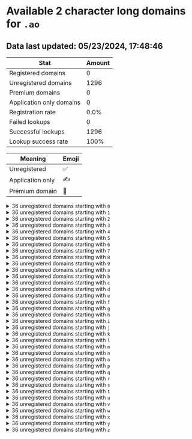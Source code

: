 # Available 2 character long domains for `.ao`

## Data last updated: 05/23/2024, 17:48:46

|Stat|Amount|
|--|--|
|Registered domains|0|
|Unregistered domains|1296|
|Premium domains|0|
|Application only domains|0|
|Registration rate|0.0%|
|Failed lookups|0|
|Successful lookups|1296|
|Lookup success rate|100%|


|Meaning|Emoji|
|--|--|
|Unregistered|:white_check_mark:|
|Application only|:writing_hand:|
|Premium domain|:gem:|

<details>
<summary>36 unregistered domains starting with <bold><code>0</code></bold></summary>

|Type|Domain|
|--|--|
|:white_check_mark:|`00.ao`|
|:white_check_mark:|`01.ao`|
|:white_check_mark:|`02.ao`|
|:white_check_mark:|`03.ao`|
|:white_check_mark:|`04.ao`|
|:white_check_mark:|`05.ao`|
|:white_check_mark:|`06.ao`|
|:white_check_mark:|`07.ao`|
|:white_check_mark:|`08.ao`|
|:white_check_mark:|`09.ao`|
|:white_check_mark:|`0a.ao`|
|:white_check_mark:|`0b.ao`|
|:white_check_mark:|`0c.ao`|
|:white_check_mark:|`0d.ao`|
|:white_check_mark:|`0e.ao`|
|:white_check_mark:|`0f.ao`|
|:white_check_mark:|`0g.ao`|
|:white_check_mark:|`0h.ao`|
|:white_check_mark:|`0i.ao`|
|:white_check_mark:|`0j.ao`|
|:white_check_mark:|`0k.ao`|
|:white_check_mark:|`0l.ao`|
|:white_check_mark:|`0m.ao`|
|:white_check_mark:|`0n.ao`|
|:white_check_mark:|`0o.ao`|
|:white_check_mark:|`0p.ao`|
|:white_check_mark:|`0q.ao`|
|:white_check_mark:|`0r.ao`|
|:white_check_mark:|`0s.ao`|
|:white_check_mark:|`0t.ao`|
|:white_check_mark:|`0u.ao`|
|:white_check_mark:|`0v.ao`|
|:white_check_mark:|`0w.ao`|
|:white_check_mark:|`0x.ao`|
|:white_check_mark:|`0y.ao`|
|:white_check_mark:|`0z.ao`|
</details>
<details>
<summary>36 unregistered domains starting with <bold><code>1</code></bold></summary>

|Type|Domain|
|--|--|
|:white_check_mark:|`10.ao`|
|:white_check_mark:|`11.ao`|
|:white_check_mark:|`12.ao`|
|:white_check_mark:|`13.ao`|
|:white_check_mark:|`14.ao`|
|:white_check_mark:|`15.ao`|
|:white_check_mark:|`16.ao`|
|:white_check_mark:|`17.ao`|
|:white_check_mark:|`18.ao`|
|:white_check_mark:|`19.ao`|
|:white_check_mark:|`1a.ao`|
|:white_check_mark:|`1b.ao`|
|:white_check_mark:|`1c.ao`|
|:white_check_mark:|`1d.ao`|
|:white_check_mark:|`1e.ao`|
|:white_check_mark:|`1f.ao`|
|:white_check_mark:|`1g.ao`|
|:white_check_mark:|`1h.ao`|
|:white_check_mark:|`1i.ao`|
|:white_check_mark:|`1j.ao`|
|:white_check_mark:|`1k.ao`|
|:white_check_mark:|`1l.ao`|
|:white_check_mark:|`1m.ao`|
|:white_check_mark:|`1n.ao`|
|:white_check_mark:|`1o.ao`|
|:white_check_mark:|`1p.ao`|
|:white_check_mark:|`1q.ao`|
|:white_check_mark:|`1r.ao`|
|:white_check_mark:|`1s.ao`|
|:white_check_mark:|`1t.ao`|
|:white_check_mark:|`1u.ao`|
|:white_check_mark:|`1v.ao`|
|:white_check_mark:|`1w.ao`|
|:white_check_mark:|`1x.ao`|
|:white_check_mark:|`1y.ao`|
|:white_check_mark:|`1z.ao`|
</details>
<details>
<summary>36 unregistered domains starting with <bold><code>2</code></bold></summary>

|Type|Domain|
|--|--|
|:white_check_mark:|`20.ao`|
|:white_check_mark:|`21.ao`|
|:white_check_mark:|`22.ao`|
|:white_check_mark:|`23.ao`|
|:white_check_mark:|`24.ao`|
|:white_check_mark:|`25.ao`|
|:white_check_mark:|`26.ao`|
|:white_check_mark:|`27.ao`|
|:white_check_mark:|`28.ao`|
|:white_check_mark:|`29.ao`|
|:white_check_mark:|`2a.ao`|
|:white_check_mark:|`2b.ao`|
|:white_check_mark:|`2c.ao`|
|:white_check_mark:|`2d.ao`|
|:white_check_mark:|`2e.ao`|
|:white_check_mark:|`2f.ao`|
|:white_check_mark:|`2g.ao`|
|:white_check_mark:|`2h.ao`|
|:white_check_mark:|`2i.ao`|
|:white_check_mark:|`2j.ao`|
|:white_check_mark:|`2k.ao`|
|:white_check_mark:|`2l.ao`|
|:white_check_mark:|`2m.ao`|
|:white_check_mark:|`2n.ao`|
|:white_check_mark:|`2o.ao`|
|:white_check_mark:|`2p.ao`|
|:white_check_mark:|`2q.ao`|
|:white_check_mark:|`2r.ao`|
|:white_check_mark:|`2s.ao`|
|:white_check_mark:|`2t.ao`|
|:white_check_mark:|`2u.ao`|
|:white_check_mark:|`2v.ao`|
|:white_check_mark:|`2w.ao`|
|:white_check_mark:|`2x.ao`|
|:white_check_mark:|`2y.ao`|
|:white_check_mark:|`2z.ao`|
</details>
<details>
<summary>36 unregistered domains starting with <bold><code>3</code></bold></summary>

|Type|Domain|
|--|--|
|:white_check_mark:|`30.ao`|
|:white_check_mark:|`31.ao`|
|:white_check_mark:|`32.ao`|
|:white_check_mark:|`33.ao`|
|:white_check_mark:|`34.ao`|
|:white_check_mark:|`35.ao`|
|:white_check_mark:|`36.ao`|
|:white_check_mark:|`37.ao`|
|:white_check_mark:|`38.ao`|
|:white_check_mark:|`39.ao`|
|:white_check_mark:|`3a.ao`|
|:white_check_mark:|`3b.ao`|
|:white_check_mark:|`3c.ao`|
|:white_check_mark:|`3d.ao`|
|:white_check_mark:|`3e.ao`|
|:white_check_mark:|`3f.ao`|
|:white_check_mark:|`3g.ao`|
|:white_check_mark:|`3h.ao`|
|:white_check_mark:|`3i.ao`|
|:white_check_mark:|`3j.ao`|
|:white_check_mark:|`3k.ao`|
|:white_check_mark:|`3l.ao`|
|:white_check_mark:|`3m.ao`|
|:white_check_mark:|`3n.ao`|
|:white_check_mark:|`3o.ao`|
|:white_check_mark:|`3p.ao`|
|:white_check_mark:|`3q.ao`|
|:white_check_mark:|`3r.ao`|
|:white_check_mark:|`3s.ao`|
|:white_check_mark:|`3t.ao`|
|:white_check_mark:|`3u.ao`|
|:white_check_mark:|`3v.ao`|
|:white_check_mark:|`3w.ao`|
|:white_check_mark:|`3x.ao`|
|:white_check_mark:|`3y.ao`|
|:white_check_mark:|`3z.ao`|
</details>
<details>
<summary>36 unregistered domains starting with <bold><code>4</code></bold></summary>

|Type|Domain|
|--|--|
|:white_check_mark:|`40.ao`|
|:white_check_mark:|`41.ao`|
|:white_check_mark:|`42.ao`|
|:white_check_mark:|`43.ao`|
|:white_check_mark:|`44.ao`|
|:white_check_mark:|`45.ao`|
|:white_check_mark:|`46.ao`|
|:white_check_mark:|`47.ao`|
|:white_check_mark:|`48.ao`|
|:white_check_mark:|`49.ao`|
|:white_check_mark:|`4a.ao`|
|:white_check_mark:|`4b.ao`|
|:white_check_mark:|`4c.ao`|
|:white_check_mark:|`4d.ao`|
|:white_check_mark:|`4e.ao`|
|:white_check_mark:|`4f.ao`|
|:white_check_mark:|`4g.ao`|
|:white_check_mark:|`4h.ao`|
|:white_check_mark:|`4i.ao`|
|:white_check_mark:|`4j.ao`|
|:white_check_mark:|`4k.ao`|
|:white_check_mark:|`4l.ao`|
|:white_check_mark:|`4m.ao`|
|:white_check_mark:|`4n.ao`|
|:white_check_mark:|`4o.ao`|
|:white_check_mark:|`4p.ao`|
|:white_check_mark:|`4q.ao`|
|:white_check_mark:|`4r.ao`|
|:white_check_mark:|`4s.ao`|
|:white_check_mark:|`4t.ao`|
|:white_check_mark:|`4u.ao`|
|:white_check_mark:|`4v.ao`|
|:white_check_mark:|`4w.ao`|
|:white_check_mark:|`4x.ao`|
|:white_check_mark:|`4y.ao`|
|:white_check_mark:|`4z.ao`|
</details>
<details>
<summary>36 unregistered domains starting with <bold><code>5</code></bold></summary>

|Type|Domain|
|--|--|
|:white_check_mark:|`50.ao`|
|:white_check_mark:|`51.ao`|
|:white_check_mark:|`52.ao`|
|:white_check_mark:|`53.ao`|
|:white_check_mark:|`54.ao`|
|:white_check_mark:|`55.ao`|
|:white_check_mark:|`56.ao`|
|:white_check_mark:|`57.ao`|
|:white_check_mark:|`58.ao`|
|:white_check_mark:|`59.ao`|
|:white_check_mark:|`5a.ao`|
|:white_check_mark:|`5b.ao`|
|:white_check_mark:|`5c.ao`|
|:white_check_mark:|`5d.ao`|
|:white_check_mark:|`5e.ao`|
|:white_check_mark:|`5f.ao`|
|:white_check_mark:|`5g.ao`|
|:white_check_mark:|`5h.ao`|
|:white_check_mark:|`5i.ao`|
|:white_check_mark:|`5j.ao`|
|:white_check_mark:|`5k.ao`|
|:white_check_mark:|`5l.ao`|
|:white_check_mark:|`5m.ao`|
|:white_check_mark:|`5n.ao`|
|:white_check_mark:|`5o.ao`|
|:white_check_mark:|`5p.ao`|
|:white_check_mark:|`5q.ao`|
|:white_check_mark:|`5r.ao`|
|:white_check_mark:|`5s.ao`|
|:white_check_mark:|`5t.ao`|
|:white_check_mark:|`5u.ao`|
|:white_check_mark:|`5v.ao`|
|:white_check_mark:|`5w.ao`|
|:white_check_mark:|`5x.ao`|
|:white_check_mark:|`5y.ao`|
|:white_check_mark:|`5z.ao`|
</details>
<details>
<summary>36 unregistered domains starting with <bold><code>6</code></bold></summary>

|Type|Domain|
|--|--|
|:white_check_mark:|`60.ao`|
|:white_check_mark:|`61.ao`|
|:white_check_mark:|`62.ao`|
|:white_check_mark:|`63.ao`|
|:white_check_mark:|`64.ao`|
|:white_check_mark:|`65.ao`|
|:white_check_mark:|`66.ao`|
|:white_check_mark:|`67.ao`|
|:white_check_mark:|`68.ao`|
|:white_check_mark:|`69.ao`|
|:white_check_mark:|`6a.ao`|
|:white_check_mark:|`6b.ao`|
|:white_check_mark:|`6c.ao`|
|:white_check_mark:|`6d.ao`|
|:white_check_mark:|`6e.ao`|
|:white_check_mark:|`6f.ao`|
|:white_check_mark:|`6g.ao`|
|:white_check_mark:|`6h.ao`|
|:white_check_mark:|`6i.ao`|
|:white_check_mark:|`6j.ao`|
|:white_check_mark:|`6k.ao`|
|:white_check_mark:|`6l.ao`|
|:white_check_mark:|`6m.ao`|
|:white_check_mark:|`6n.ao`|
|:white_check_mark:|`6o.ao`|
|:white_check_mark:|`6p.ao`|
|:white_check_mark:|`6q.ao`|
|:white_check_mark:|`6r.ao`|
|:white_check_mark:|`6s.ao`|
|:white_check_mark:|`6t.ao`|
|:white_check_mark:|`6u.ao`|
|:white_check_mark:|`6v.ao`|
|:white_check_mark:|`6w.ao`|
|:white_check_mark:|`6x.ao`|
|:white_check_mark:|`6y.ao`|
|:white_check_mark:|`6z.ao`|
</details>
<details>
<summary>36 unregistered domains starting with <bold><code>7</code></bold></summary>

|Type|Domain|
|--|--|
|:white_check_mark:|`70.ao`|
|:white_check_mark:|`71.ao`|
|:white_check_mark:|`72.ao`|
|:white_check_mark:|`73.ao`|
|:white_check_mark:|`74.ao`|
|:white_check_mark:|`75.ao`|
|:white_check_mark:|`76.ao`|
|:white_check_mark:|`77.ao`|
|:white_check_mark:|`78.ao`|
|:white_check_mark:|`79.ao`|
|:white_check_mark:|`7a.ao`|
|:white_check_mark:|`7b.ao`|
|:white_check_mark:|`7c.ao`|
|:white_check_mark:|`7d.ao`|
|:white_check_mark:|`7e.ao`|
|:white_check_mark:|`7f.ao`|
|:white_check_mark:|`7g.ao`|
|:white_check_mark:|`7h.ao`|
|:white_check_mark:|`7i.ao`|
|:white_check_mark:|`7j.ao`|
|:white_check_mark:|`7k.ao`|
|:white_check_mark:|`7l.ao`|
|:white_check_mark:|`7m.ao`|
|:white_check_mark:|`7n.ao`|
|:white_check_mark:|`7o.ao`|
|:white_check_mark:|`7p.ao`|
|:white_check_mark:|`7q.ao`|
|:white_check_mark:|`7r.ao`|
|:white_check_mark:|`7s.ao`|
|:white_check_mark:|`7t.ao`|
|:white_check_mark:|`7u.ao`|
|:white_check_mark:|`7v.ao`|
|:white_check_mark:|`7w.ao`|
|:white_check_mark:|`7x.ao`|
|:white_check_mark:|`7y.ao`|
|:white_check_mark:|`7z.ao`|
</details>
<details>
<summary>36 unregistered domains starting with <bold><code>8</code></bold></summary>

|Type|Domain|
|--|--|
|:white_check_mark:|`80.ao`|
|:white_check_mark:|`81.ao`|
|:white_check_mark:|`82.ao`|
|:white_check_mark:|`83.ao`|
|:white_check_mark:|`84.ao`|
|:white_check_mark:|`85.ao`|
|:white_check_mark:|`86.ao`|
|:white_check_mark:|`87.ao`|
|:white_check_mark:|`88.ao`|
|:white_check_mark:|`89.ao`|
|:white_check_mark:|`8a.ao`|
|:white_check_mark:|`8b.ao`|
|:white_check_mark:|`8c.ao`|
|:white_check_mark:|`8d.ao`|
|:white_check_mark:|`8e.ao`|
|:white_check_mark:|`8f.ao`|
|:white_check_mark:|`8g.ao`|
|:white_check_mark:|`8h.ao`|
|:white_check_mark:|`8i.ao`|
|:white_check_mark:|`8j.ao`|
|:white_check_mark:|`8k.ao`|
|:white_check_mark:|`8l.ao`|
|:white_check_mark:|`8m.ao`|
|:white_check_mark:|`8n.ao`|
|:white_check_mark:|`8o.ao`|
|:white_check_mark:|`8p.ao`|
|:white_check_mark:|`8q.ao`|
|:white_check_mark:|`8r.ao`|
|:white_check_mark:|`8s.ao`|
|:white_check_mark:|`8t.ao`|
|:white_check_mark:|`8u.ao`|
|:white_check_mark:|`8v.ao`|
|:white_check_mark:|`8w.ao`|
|:white_check_mark:|`8x.ao`|
|:white_check_mark:|`8y.ao`|
|:white_check_mark:|`8z.ao`|
</details>
<details>
<summary>36 unregistered domains starting with <bold><code>9</code></bold></summary>

|Type|Domain|
|--|--|
|:white_check_mark:|`90.ao`|
|:white_check_mark:|`91.ao`|
|:white_check_mark:|`92.ao`|
|:white_check_mark:|`93.ao`|
|:white_check_mark:|`94.ao`|
|:white_check_mark:|`95.ao`|
|:white_check_mark:|`96.ao`|
|:white_check_mark:|`97.ao`|
|:white_check_mark:|`98.ao`|
|:white_check_mark:|`99.ao`|
|:white_check_mark:|`9a.ao`|
|:white_check_mark:|`9b.ao`|
|:white_check_mark:|`9c.ao`|
|:white_check_mark:|`9d.ao`|
|:white_check_mark:|`9e.ao`|
|:white_check_mark:|`9f.ao`|
|:white_check_mark:|`9g.ao`|
|:white_check_mark:|`9h.ao`|
|:white_check_mark:|`9i.ao`|
|:white_check_mark:|`9j.ao`|
|:white_check_mark:|`9k.ao`|
|:white_check_mark:|`9l.ao`|
|:white_check_mark:|`9m.ao`|
|:white_check_mark:|`9n.ao`|
|:white_check_mark:|`9o.ao`|
|:white_check_mark:|`9p.ao`|
|:white_check_mark:|`9q.ao`|
|:white_check_mark:|`9r.ao`|
|:white_check_mark:|`9s.ao`|
|:white_check_mark:|`9t.ao`|
|:white_check_mark:|`9u.ao`|
|:white_check_mark:|`9v.ao`|
|:white_check_mark:|`9w.ao`|
|:white_check_mark:|`9x.ao`|
|:white_check_mark:|`9y.ao`|
|:white_check_mark:|`9z.ao`|
</details>
<details>
<summary>36 unregistered domains starting with <bold><code>a</code></bold></summary>

|Type|Domain|
|--|--|
|:white_check_mark:|`a0.ao`|
|:white_check_mark:|`a1.ao`|
|:white_check_mark:|`a2.ao`|
|:white_check_mark:|`a3.ao`|
|:white_check_mark:|`a4.ao`|
|:white_check_mark:|`a5.ao`|
|:white_check_mark:|`a6.ao`|
|:white_check_mark:|`a7.ao`|
|:white_check_mark:|`a8.ao`|
|:white_check_mark:|`a9.ao`|
|:white_check_mark:|`aa.ao`|
|:white_check_mark:|`ab.ao`|
|:white_check_mark:|`ac.ao`|
|:white_check_mark:|`ad.ao`|
|:white_check_mark:|`ae.ao`|
|:white_check_mark:|`af.ao`|
|:white_check_mark:|`ag.ao`|
|:white_check_mark:|`ah.ao`|
|:white_check_mark:|`ai.ao`|
|:white_check_mark:|`aj.ao`|
|:white_check_mark:|`ak.ao`|
|:white_check_mark:|`al.ao`|
|:white_check_mark:|`am.ao`|
|:white_check_mark:|`an.ao`|
|:white_check_mark:|`ao.ao`|
|:white_check_mark:|`ap.ao`|
|:white_check_mark:|`aq.ao`|
|:white_check_mark:|`ar.ao`|
|:white_check_mark:|`as.ao`|
|:white_check_mark:|`at.ao`|
|:white_check_mark:|`au.ao`|
|:white_check_mark:|`av.ao`|
|:white_check_mark:|`aw.ao`|
|:white_check_mark:|`ax.ao`|
|:white_check_mark:|`ay.ao`|
|:white_check_mark:|`az.ao`|
</details>
<details>
<summary>36 unregistered domains starting with <bold><code>b</code></bold></summary>

|Type|Domain|
|--|--|
|:white_check_mark:|`b0.ao`|
|:white_check_mark:|`b1.ao`|
|:white_check_mark:|`b2.ao`|
|:white_check_mark:|`b3.ao`|
|:white_check_mark:|`b4.ao`|
|:white_check_mark:|`b5.ao`|
|:white_check_mark:|`b6.ao`|
|:white_check_mark:|`b7.ao`|
|:white_check_mark:|`b8.ao`|
|:white_check_mark:|`b9.ao`|
|:white_check_mark:|`ba.ao`|
|:white_check_mark:|`bb.ao`|
|:white_check_mark:|`bc.ao`|
|:white_check_mark:|`bd.ao`|
|:white_check_mark:|`be.ao`|
|:white_check_mark:|`bf.ao`|
|:white_check_mark:|`bg.ao`|
|:white_check_mark:|`bh.ao`|
|:white_check_mark:|`bi.ao`|
|:white_check_mark:|`bj.ao`|
|:white_check_mark:|`bk.ao`|
|:white_check_mark:|`bl.ao`|
|:white_check_mark:|`bm.ao`|
|:white_check_mark:|`bn.ao`|
|:white_check_mark:|`bo.ao`|
|:white_check_mark:|`bp.ao`|
|:white_check_mark:|`bq.ao`|
|:white_check_mark:|`br.ao`|
|:white_check_mark:|`bs.ao`|
|:white_check_mark:|`bt.ao`|
|:white_check_mark:|`bu.ao`|
|:white_check_mark:|`bv.ao`|
|:white_check_mark:|`bw.ao`|
|:white_check_mark:|`bx.ao`|
|:white_check_mark:|`by.ao`|
|:white_check_mark:|`bz.ao`|
</details>
<details>
<summary>36 unregistered domains starting with <bold><code>c</code></bold></summary>

|Type|Domain|
|--|--|
|:white_check_mark:|`c0.ao`|
|:white_check_mark:|`c1.ao`|
|:white_check_mark:|`c2.ao`|
|:white_check_mark:|`c3.ao`|
|:white_check_mark:|`c4.ao`|
|:white_check_mark:|`c5.ao`|
|:white_check_mark:|`c6.ao`|
|:white_check_mark:|`c7.ao`|
|:white_check_mark:|`c8.ao`|
|:white_check_mark:|`c9.ao`|
|:white_check_mark:|`ca.ao`|
|:white_check_mark:|`cb.ao`|
|:white_check_mark:|`cc.ao`|
|:white_check_mark:|`cd.ao`|
|:white_check_mark:|`ce.ao`|
|:white_check_mark:|`cf.ao`|
|:white_check_mark:|`cg.ao`|
|:white_check_mark:|`ch.ao`|
|:white_check_mark:|`ci.ao`|
|:white_check_mark:|`cj.ao`|
|:white_check_mark:|`ck.ao`|
|:white_check_mark:|`cl.ao`|
|:white_check_mark:|`cm.ao`|
|:white_check_mark:|`cn.ao`|
|:white_check_mark:|`co.ao`|
|:white_check_mark:|`cp.ao`|
|:white_check_mark:|`cq.ao`|
|:white_check_mark:|`cr.ao`|
|:white_check_mark:|`cs.ao`|
|:white_check_mark:|`ct.ao`|
|:white_check_mark:|`cu.ao`|
|:white_check_mark:|`cv.ao`|
|:white_check_mark:|`cw.ao`|
|:white_check_mark:|`cx.ao`|
|:white_check_mark:|`cy.ao`|
|:white_check_mark:|`cz.ao`|
</details>
<details>
<summary>36 unregistered domains starting with <bold><code>d</code></bold></summary>

|Type|Domain|
|--|--|
|:white_check_mark:|`d0.ao`|
|:white_check_mark:|`d1.ao`|
|:white_check_mark:|`d2.ao`|
|:white_check_mark:|`d3.ao`|
|:white_check_mark:|`d4.ao`|
|:white_check_mark:|`d5.ao`|
|:white_check_mark:|`d6.ao`|
|:white_check_mark:|`d7.ao`|
|:white_check_mark:|`d8.ao`|
|:white_check_mark:|`d9.ao`|
|:white_check_mark:|`da.ao`|
|:white_check_mark:|`db.ao`|
|:white_check_mark:|`dc.ao`|
|:white_check_mark:|`dd.ao`|
|:white_check_mark:|`de.ao`|
|:white_check_mark:|`df.ao`|
|:white_check_mark:|`dg.ao`|
|:white_check_mark:|`dh.ao`|
|:white_check_mark:|`di.ao`|
|:white_check_mark:|`dj.ao`|
|:white_check_mark:|`dk.ao`|
|:white_check_mark:|`dl.ao`|
|:white_check_mark:|`dm.ao`|
|:white_check_mark:|`dn.ao`|
|:white_check_mark:|`do.ao`|
|:white_check_mark:|`dp.ao`|
|:white_check_mark:|`dq.ao`|
|:white_check_mark:|`dr.ao`|
|:white_check_mark:|`ds.ao`|
|:white_check_mark:|`dt.ao`|
|:white_check_mark:|`du.ao`|
|:white_check_mark:|`dv.ao`|
|:white_check_mark:|`dw.ao`|
|:white_check_mark:|`dx.ao`|
|:white_check_mark:|`dy.ao`|
|:white_check_mark:|`dz.ao`|
</details>
<details>
<summary>36 unregistered domains starting with <bold><code>e</code></bold></summary>

|Type|Domain|
|--|--|
|:white_check_mark:|`e0.ao`|
|:white_check_mark:|`e1.ao`|
|:white_check_mark:|`e2.ao`|
|:white_check_mark:|`e3.ao`|
|:white_check_mark:|`e4.ao`|
|:white_check_mark:|`e5.ao`|
|:white_check_mark:|`e6.ao`|
|:white_check_mark:|`e7.ao`|
|:white_check_mark:|`e8.ao`|
|:white_check_mark:|`e9.ao`|
|:white_check_mark:|`ea.ao`|
|:white_check_mark:|`eb.ao`|
|:white_check_mark:|`ec.ao`|
|:white_check_mark:|`ed.ao`|
|:white_check_mark:|`ee.ao`|
|:white_check_mark:|`ef.ao`|
|:white_check_mark:|`eg.ao`|
|:white_check_mark:|`eh.ao`|
|:white_check_mark:|`ei.ao`|
|:white_check_mark:|`ej.ao`|
|:white_check_mark:|`ek.ao`|
|:white_check_mark:|`el.ao`|
|:white_check_mark:|`em.ao`|
|:white_check_mark:|`en.ao`|
|:white_check_mark:|`eo.ao`|
|:white_check_mark:|`ep.ao`|
|:white_check_mark:|`eq.ao`|
|:white_check_mark:|`er.ao`|
|:white_check_mark:|`es.ao`|
|:white_check_mark:|`et.ao`|
|:white_check_mark:|`eu.ao`|
|:white_check_mark:|`ev.ao`|
|:white_check_mark:|`ew.ao`|
|:white_check_mark:|`ex.ao`|
|:white_check_mark:|`ey.ao`|
|:white_check_mark:|`ez.ao`|
</details>
<details>
<summary>36 unregistered domains starting with <bold><code>f</code></bold></summary>

|Type|Domain|
|--|--|
|:white_check_mark:|`f0.ao`|
|:white_check_mark:|`f1.ao`|
|:white_check_mark:|`f2.ao`|
|:white_check_mark:|`f3.ao`|
|:white_check_mark:|`f4.ao`|
|:white_check_mark:|`f5.ao`|
|:white_check_mark:|`f6.ao`|
|:white_check_mark:|`f7.ao`|
|:white_check_mark:|`f8.ao`|
|:white_check_mark:|`f9.ao`|
|:white_check_mark:|`fa.ao`|
|:white_check_mark:|`fb.ao`|
|:white_check_mark:|`fc.ao`|
|:white_check_mark:|`fd.ao`|
|:white_check_mark:|`fe.ao`|
|:white_check_mark:|`ff.ao`|
|:white_check_mark:|`fg.ao`|
|:white_check_mark:|`fh.ao`|
|:white_check_mark:|`fi.ao`|
|:white_check_mark:|`fj.ao`|
|:white_check_mark:|`fk.ao`|
|:white_check_mark:|`fl.ao`|
|:white_check_mark:|`fm.ao`|
|:white_check_mark:|`fn.ao`|
|:white_check_mark:|`fo.ao`|
|:white_check_mark:|`fp.ao`|
|:white_check_mark:|`fq.ao`|
|:white_check_mark:|`fr.ao`|
|:white_check_mark:|`fs.ao`|
|:white_check_mark:|`ft.ao`|
|:white_check_mark:|`fu.ao`|
|:white_check_mark:|`fv.ao`|
|:white_check_mark:|`fw.ao`|
|:white_check_mark:|`fx.ao`|
|:white_check_mark:|`fy.ao`|
|:white_check_mark:|`fz.ao`|
</details>
<details>
<summary>36 unregistered domains starting with <bold><code>g</code></bold></summary>

|Type|Domain|
|--|--|
|:white_check_mark:|`g0.ao`|
|:white_check_mark:|`g1.ao`|
|:white_check_mark:|`g2.ao`|
|:white_check_mark:|`g3.ao`|
|:white_check_mark:|`g4.ao`|
|:white_check_mark:|`g5.ao`|
|:white_check_mark:|`g6.ao`|
|:white_check_mark:|`g7.ao`|
|:white_check_mark:|`g8.ao`|
|:white_check_mark:|`g9.ao`|
|:white_check_mark:|`ga.ao`|
|:white_check_mark:|`gb.ao`|
|:white_check_mark:|`gc.ao`|
|:white_check_mark:|`gd.ao`|
|:white_check_mark:|`ge.ao`|
|:white_check_mark:|`gf.ao`|
|:white_check_mark:|`gg.ao`|
|:white_check_mark:|`gh.ao`|
|:white_check_mark:|`gi.ao`|
|:white_check_mark:|`gj.ao`|
|:white_check_mark:|`gk.ao`|
|:white_check_mark:|`gl.ao`|
|:white_check_mark:|`gm.ao`|
|:white_check_mark:|`gn.ao`|
|:white_check_mark:|`go.ao`|
|:white_check_mark:|`gp.ao`|
|:white_check_mark:|`gq.ao`|
|:white_check_mark:|`gr.ao`|
|:white_check_mark:|`gs.ao`|
|:white_check_mark:|`gt.ao`|
|:white_check_mark:|`gu.ao`|
|:white_check_mark:|`gv.ao`|
|:white_check_mark:|`gw.ao`|
|:white_check_mark:|`gx.ao`|
|:white_check_mark:|`gy.ao`|
|:white_check_mark:|`gz.ao`|
</details>
<details>
<summary>36 unregistered domains starting with <bold><code>h</code></bold></summary>

|Type|Domain|
|--|--|
|:white_check_mark:|`h0.ao`|
|:white_check_mark:|`h1.ao`|
|:white_check_mark:|`h2.ao`|
|:white_check_mark:|`h3.ao`|
|:white_check_mark:|`h4.ao`|
|:white_check_mark:|`h5.ao`|
|:white_check_mark:|`h6.ao`|
|:white_check_mark:|`h7.ao`|
|:white_check_mark:|`h8.ao`|
|:white_check_mark:|`h9.ao`|
|:white_check_mark:|`ha.ao`|
|:white_check_mark:|`hb.ao`|
|:white_check_mark:|`hc.ao`|
|:white_check_mark:|`hd.ao`|
|:white_check_mark:|`he.ao`|
|:white_check_mark:|`hf.ao`|
|:white_check_mark:|`hg.ao`|
|:white_check_mark:|`hh.ao`|
|:white_check_mark:|`hi.ao`|
|:white_check_mark:|`hj.ao`|
|:white_check_mark:|`hk.ao`|
|:white_check_mark:|`hl.ao`|
|:white_check_mark:|`hm.ao`|
|:white_check_mark:|`hn.ao`|
|:white_check_mark:|`ho.ao`|
|:white_check_mark:|`hp.ao`|
|:white_check_mark:|`hq.ao`|
|:white_check_mark:|`hr.ao`|
|:white_check_mark:|`hs.ao`|
|:white_check_mark:|`ht.ao`|
|:white_check_mark:|`hu.ao`|
|:white_check_mark:|`hv.ao`|
|:white_check_mark:|`hw.ao`|
|:white_check_mark:|`hx.ao`|
|:white_check_mark:|`hy.ao`|
|:white_check_mark:|`hz.ao`|
</details>
<details>
<summary>36 unregistered domains starting with <bold><code>i</code></bold></summary>

|Type|Domain|
|--|--|
|:white_check_mark:|`i0.ao`|
|:white_check_mark:|`i1.ao`|
|:white_check_mark:|`i2.ao`|
|:white_check_mark:|`i3.ao`|
|:white_check_mark:|`i4.ao`|
|:white_check_mark:|`i5.ao`|
|:white_check_mark:|`i6.ao`|
|:white_check_mark:|`i7.ao`|
|:white_check_mark:|`i8.ao`|
|:white_check_mark:|`i9.ao`|
|:white_check_mark:|`ia.ao`|
|:white_check_mark:|`ib.ao`|
|:white_check_mark:|`ic.ao`|
|:white_check_mark:|`id.ao`|
|:white_check_mark:|`ie.ao`|
|:white_check_mark:|`if.ao`|
|:white_check_mark:|`ig.ao`|
|:white_check_mark:|`ih.ao`|
|:white_check_mark:|`ii.ao`|
|:white_check_mark:|`ij.ao`|
|:white_check_mark:|`ik.ao`|
|:white_check_mark:|`il.ao`|
|:white_check_mark:|`im.ao`|
|:white_check_mark:|`in.ao`|
|:white_check_mark:|`io.ao`|
|:white_check_mark:|`ip.ao`|
|:white_check_mark:|`iq.ao`|
|:white_check_mark:|`ir.ao`|
|:white_check_mark:|`is.ao`|
|:white_check_mark:|`it.ao`|
|:white_check_mark:|`iu.ao`|
|:white_check_mark:|`iv.ao`|
|:white_check_mark:|`iw.ao`|
|:white_check_mark:|`ix.ao`|
|:white_check_mark:|`iy.ao`|
|:white_check_mark:|`iz.ao`|
</details>
<details>
<summary>36 unregistered domains starting with <bold><code>j</code></bold></summary>

|Type|Domain|
|--|--|
|:white_check_mark:|`j0.ao`|
|:white_check_mark:|`j1.ao`|
|:white_check_mark:|`j2.ao`|
|:white_check_mark:|`j3.ao`|
|:white_check_mark:|`j4.ao`|
|:white_check_mark:|`j5.ao`|
|:white_check_mark:|`j6.ao`|
|:white_check_mark:|`j7.ao`|
|:white_check_mark:|`j8.ao`|
|:white_check_mark:|`j9.ao`|
|:white_check_mark:|`ja.ao`|
|:white_check_mark:|`jb.ao`|
|:white_check_mark:|`jc.ao`|
|:white_check_mark:|`jd.ao`|
|:white_check_mark:|`je.ao`|
|:white_check_mark:|`jf.ao`|
|:white_check_mark:|`jg.ao`|
|:white_check_mark:|`jh.ao`|
|:white_check_mark:|`ji.ao`|
|:white_check_mark:|`jj.ao`|
|:white_check_mark:|`jk.ao`|
|:white_check_mark:|`jl.ao`|
|:white_check_mark:|`jm.ao`|
|:white_check_mark:|`jn.ao`|
|:white_check_mark:|`jo.ao`|
|:white_check_mark:|`jp.ao`|
|:white_check_mark:|`jq.ao`|
|:white_check_mark:|`jr.ao`|
|:white_check_mark:|`js.ao`|
|:white_check_mark:|`jt.ao`|
|:white_check_mark:|`ju.ao`|
|:white_check_mark:|`jv.ao`|
|:white_check_mark:|`jw.ao`|
|:white_check_mark:|`jx.ao`|
|:white_check_mark:|`jy.ao`|
|:white_check_mark:|`jz.ao`|
</details>
<details>
<summary>36 unregistered domains starting with <bold><code>k</code></bold></summary>

|Type|Domain|
|--|--|
|:white_check_mark:|`k0.ao`|
|:white_check_mark:|`k1.ao`|
|:white_check_mark:|`k2.ao`|
|:white_check_mark:|`k3.ao`|
|:white_check_mark:|`k4.ao`|
|:white_check_mark:|`k5.ao`|
|:white_check_mark:|`k6.ao`|
|:white_check_mark:|`k7.ao`|
|:white_check_mark:|`k8.ao`|
|:white_check_mark:|`k9.ao`|
|:white_check_mark:|`ka.ao`|
|:white_check_mark:|`kb.ao`|
|:white_check_mark:|`kc.ao`|
|:white_check_mark:|`kd.ao`|
|:white_check_mark:|`ke.ao`|
|:white_check_mark:|`kf.ao`|
|:white_check_mark:|`kg.ao`|
|:white_check_mark:|`kh.ao`|
|:white_check_mark:|`ki.ao`|
|:white_check_mark:|`kj.ao`|
|:white_check_mark:|`kk.ao`|
|:white_check_mark:|`kl.ao`|
|:white_check_mark:|`km.ao`|
|:white_check_mark:|`kn.ao`|
|:white_check_mark:|`ko.ao`|
|:white_check_mark:|`kp.ao`|
|:white_check_mark:|`kq.ao`|
|:white_check_mark:|`kr.ao`|
|:white_check_mark:|`ks.ao`|
|:white_check_mark:|`kt.ao`|
|:white_check_mark:|`ku.ao`|
|:white_check_mark:|`kv.ao`|
|:white_check_mark:|`kw.ao`|
|:white_check_mark:|`kx.ao`|
|:white_check_mark:|`ky.ao`|
|:white_check_mark:|`kz.ao`|
</details>
<details>
<summary>36 unregistered domains starting with <bold><code>l</code></bold></summary>

|Type|Domain|
|--|--|
|:white_check_mark:|`l0.ao`|
|:white_check_mark:|`l1.ao`|
|:white_check_mark:|`l2.ao`|
|:white_check_mark:|`l3.ao`|
|:white_check_mark:|`l4.ao`|
|:white_check_mark:|`l5.ao`|
|:white_check_mark:|`l6.ao`|
|:white_check_mark:|`l7.ao`|
|:white_check_mark:|`l8.ao`|
|:white_check_mark:|`l9.ao`|
|:white_check_mark:|`la.ao`|
|:white_check_mark:|`lb.ao`|
|:white_check_mark:|`lc.ao`|
|:white_check_mark:|`ld.ao`|
|:white_check_mark:|`le.ao`|
|:white_check_mark:|`lf.ao`|
|:white_check_mark:|`lg.ao`|
|:white_check_mark:|`lh.ao`|
|:white_check_mark:|`li.ao`|
|:white_check_mark:|`lj.ao`|
|:white_check_mark:|`lk.ao`|
|:white_check_mark:|`ll.ao`|
|:white_check_mark:|`lm.ao`|
|:white_check_mark:|`ln.ao`|
|:white_check_mark:|`lo.ao`|
|:white_check_mark:|`lp.ao`|
|:white_check_mark:|`lq.ao`|
|:white_check_mark:|`lr.ao`|
|:white_check_mark:|`ls.ao`|
|:white_check_mark:|`lt.ao`|
|:white_check_mark:|`lu.ao`|
|:white_check_mark:|`lv.ao`|
|:white_check_mark:|`lw.ao`|
|:white_check_mark:|`lx.ao`|
|:white_check_mark:|`ly.ao`|
|:white_check_mark:|`lz.ao`|
</details>
<details>
<summary>36 unregistered domains starting with <bold><code>m</code></bold></summary>

|Type|Domain|
|--|--|
|:white_check_mark:|`m0.ao`|
|:white_check_mark:|`m1.ao`|
|:white_check_mark:|`m2.ao`|
|:white_check_mark:|`m3.ao`|
|:white_check_mark:|`m4.ao`|
|:white_check_mark:|`m5.ao`|
|:white_check_mark:|`m6.ao`|
|:white_check_mark:|`m7.ao`|
|:white_check_mark:|`m8.ao`|
|:white_check_mark:|`m9.ao`|
|:white_check_mark:|`ma.ao`|
|:white_check_mark:|`mb.ao`|
|:white_check_mark:|`mc.ao`|
|:white_check_mark:|`md.ao`|
|:white_check_mark:|`me.ao`|
|:white_check_mark:|`mf.ao`|
|:white_check_mark:|`mg.ao`|
|:white_check_mark:|`mh.ao`|
|:white_check_mark:|`mi.ao`|
|:white_check_mark:|`mj.ao`|
|:white_check_mark:|`mk.ao`|
|:white_check_mark:|`ml.ao`|
|:white_check_mark:|`mm.ao`|
|:white_check_mark:|`mn.ao`|
|:white_check_mark:|`mo.ao`|
|:white_check_mark:|`mp.ao`|
|:white_check_mark:|`mq.ao`|
|:white_check_mark:|`mr.ao`|
|:white_check_mark:|`ms.ao`|
|:white_check_mark:|`mt.ao`|
|:white_check_mark:|`mu.ao`|
|:white_check_mark:|`mv.ao`|
|:white_check_mark:|`mw.ao`|
|:white_check_mark:|`mx.ao`|
|:white_check_mark:|`my.ao`|
|:white_check_mark:|`mz.ao`|
</details>
<details>
<summary>36 unregistered domains starting with <bold><code>n</code></bold></summary>

|Type|Domain|
|--|--|
|:white_check_mark:|`n0.ao`|
|:white_check_mark:|`n1.ao`|
|:white_check_mark:|`n2.ao`|
|:white_check_mark:|`n3.ao`|
|:white_check_mark:|`n4.ao`|
|:white_check_mark:|`n5.ao`|
|:white_check_mark:|`n6.ao`|
|:white_check_mark:|`n7.ao`|
|:white_check_mark:|`n8.ao`|
|:white_check_mark:|`n9.ao`|
|:white_check_mark:|`na.ao`|
|:white_check_mark:|`nb.ao`|
|:white_check_mark:|`nc.ao`|
|:white_check_mark:|`nd.ao`|
|:white_check_mark:|`ne.ao`|
|:white_check_mark:|`nf.ao`|
|:white_check_mark:|`ng.ao`|
|:white_check_mark:|`nh.ao`|
|:white_check_mark:|`ni.ao`|
|:white_check_mark:|`nj.ao`|
|:white_check_mark:|`nk.ao`|
|:white_check_mark:|`nl.ao`|
|:white_check_mark:|`nm.ao`|
|:white_check_mark:|`nn.ao`|
|:white_check_mark:|`no.ao`|
|:white_check_mark:|`np.ao`|
|:white_check_mark:|`nq.ao`|
|:white_check_mark:|`nr.ao`|
|:white_check_mark:|`ns.ao`|
|:white_check_mark:|`nt.ao`|
|:white_check_mark:|`nu.ao`|
|:white_check_mark:|`nv.ao`|
|:white_check_mark:|`nw.ao`|
|:white_check_mark:|`nx.ao`|
|:white_check_mark:|`ny.ao`|
|:white_check_mark:|`nz.ao`|
</details>
<details>
<summary>36 unregistered domains starting with <bold><code>o</code></bold></summary>

|Type|Domain|
|--|--|
|:white_check_mark:|`o0.ao`|
|:white_check_mark:|`o1.ao`|
|:white_check_mark:|`o2.ao`|
|:white_check_mark:|`o3.ao`|
|:white_check_mark:|`o4.ao`|
|:white_check_mark:|`o5.ao`|
|:white_check_mark:|`o6.ao`|
|:white_check_mark:|`o7.ao`|
|:white_check_mark:|`o8.ao`|
|:white_check_mark:|`o9.ao`|
|:white_check_mark:|`oa.ao`|
|:white_check_mark:|`ob.ao`|
|:white_check_mark:|`oc.ao`|
|:white_check_mark:|`od.ao`|
|:white_check_mark:|`oe.ao`|
|:white_check_mark:|`of.ao`|
|:white_check_mark:|`og.ao`|
|:white_check_mark:|`oh.ao`|
|:white_check_mark:|`oi.ao`|
|:white_check_mark:|`oj.ao`|
|:white_check_mark:|`ok.ao`|
|:white_check_mark:|`ol.ao`|
|:white_check_mark:|`om.ao`|
|:white_check_mark:|`on.ao`|
|:white_check_mark:|`oo.ao`|
|:white_check_mark:|`op.ao`|
|:white_check_mark:|`oq.ao`|
|:white_check_mark:|`or.ao`|
|:white_check_mark:|`os.ao`|
|:white_check_mark:|`ot.ao`|
|:white_check_mark:|`ou.ao`|
|:white_check_mark:|`ov.ao`|
|:white_check_mark:|`ow.ao`|
|:white_check_mark:|`ox.ao`|
|:white_check_mark:|`oy.ao`|
|:white_check_mark:|`oz.ao`|
</details>
<details>
<summary>36 unregistered domains starting with <bold><code>p</code></bold></summary>

|Type|Domain|
|--|--|
|:white_check_mark:|`p0.ao`|
|:white_check_mark:|`p1.ao`|
|:white_check_mark:|`p2.ao`|
|:white_check_mark:|`p3.ao`|
|:white_check_mark:|`p4.ao`|
|:white_check_mark:|`p5.ao`|
|:white_check_mark:|`p6.ao`|
|:white_check_mark:|`p7.ao`|
|:white_check_mark:|`p8.ao`|
|:white_check_mark:|`p9.ao`|
|:white_check_mark:|`pa.ao`|
|:white_check_mark:|`pb.ao`|
|:white_check_mark:|`pc.ao`|
|:white_check_mark:|`pd.ao`|
|:white_check_mark:|`pe.ao`|
|:white_check_mark:|`pf.ao`|
|:white_check_mark:|`pg.ao`|
|:white_check_mark:|`ph.ao`|
|:white_check_mark:|`pi.ao`|
|:white_check_mark:|`pj.ao`|
|:white_check_mark:|`pk.ao`|
|:white_check_mark:|`pl.ao`|
|:white_check_mark:|`pm.ao`|
|:white_check_mark:|`pn.ao`|
|:white_check_mark:|`po.ao`|
|:white_check_mark:|`pp.ao`|
|:white_check_mark:|`pq.ao`|
|:white_check_mark:|`pr.ao`|
|:white_check_mark:|`ps.ao`|
|:white_check_mark:|`pt.ao`|
|:white_check_mark:|`pu.ao`|
|:white_check_mark:|`pv.ao`|
|:white_check_mark:|`pw.ao`|
|:white_check_mark:|`px.ao`|
|:white_check_mark:|`py.ao`|
|:white_check_mark:|`pz.ao`|
</details>
<details>
<summary>36 unregistered domains starting with <bold><code>q</code></bold></summary>

|Type|Domain|
|--|--|
|:white_check_mark:|`q0.ao`|
|:white_check_mark:|`q1.ao`|
|:white_check_mark:|`q2.ao`|
|:white_check_mark:|`q3.ao`|
|:white_check_mark:|`q4.ao`|
|:white_check_mark:|`q5.ao`|
|:white_check_mark:|`q6.ao`|
|:white_check_mark:|`q7.ao`|
|:white_check_mark:|`q8.ao`|
|:white_check_mark:|`q9.ao`|
|:white_check_mark:|`qa.ao`|
|:white_check_mark:|`qb.ao`|
|:white_check_mark:|`qc.ao`|
|:white_check_mark:|`qd.ao`|
|:white_check_mark:|`qe.ao`|
|:white_check_mark:|`qf.ao`|
|:white_check_mark:|`qg.ao`|
|:white_check_mark:|`qh.ao`|
|:white_check_mark:|`qi.ao`|
|:white_check_mark:|`qj.ao`|
|:white_check_mark:|`qk.ao`|
|:white_check_mark:|`ql.ao`|
|:white_check_mark:|`qm.ao`|
|:white_check_mark:|`qn.ao`|
|:white_check_mark:|`qo.ao`|
|:white_check_mark:|`qp.ao`|
|:white_check_mark:|`qq.ao`|
|:white_check_mark:|`qr.ao`|
|:white_check_mark:|`qs.ao`|
|:white_check_mark:|`qt.ao`|
|:white_check_mark:|`qu.ao`|
|:white_check_mark:|`qv.ao`|
|:white_check_mark:|`qw.ao`|
|:white_check_mark:|`qx.ao`|
|:white_check_mark:|`qy.ao`|
|:white_check_mark:|`qz.ao`|
</details>
<details>
<summary>36 unregistered domains starting with <bold><code>r</code></bold></summary>

|Type|Domain|
|--|--|
|:white_check_mark:|`r0.ao`|
|:white_check_mark:|`r1.ao`|
|:white_check_mark:|`r2.ao`|
|:white_check_mark:|`r3.ao`|
|:white_check_mark:|`r4.ao`|
|:white_check_mark:|`r5.ao`|
|:white_check_mark:|`r6.ao`|
|:white_check_mark:|`r7.ao`|
|:white_check_mark:|`r8.ao`|
|:white_check_mark:|`r9.ao`|
|:white_check_mark:|`ra.ao`|
|:white_check_mark:|`rb.ao`|
|:white_check_mark:|`rc.ao`|
|:white_check_mark:|`rd.ao`|
|:white_check_mark:|`re.ao`|
|:white_check_mark:|`rf.ao`|
|:white_check_mark:|`rg.ao`|
|:white_check_mark:|`rh.ao`|
|:white_check_mark:|`ri.ao`|
|:white_check_mark:|`rj.ao`|
|:white_check_mark:|`rk.ao`|
|:white_check_mark:|`rl.ao`|
|:white_check_mark:|`rm.ao`|
|:white_check_mark:|`rn.ao`|
|:white_check_mark:|`ro.ao`|
|:white_check_mark:|`rp.ao`|
|:white_check_mark:|`rq.ao`|
|:white_check_mark:|`rr.ao`|
|:white_check_mark:|`rs.ao`|
|:white_check_mark:|`rt.ao`|
|:white_check_mark:|`ru.ao`|
|:white_check_mark:|`rv.ao`|
|:white_check_mark:|`rw.ao`|
|:white_check_mark:|`rx.ao`|
|:white_check_mark:|`ry.ao`|
|:white_check_mark:|`rz.ao`|
</details>
<details>
<summary>36 unregistered domains starting with <bold><code>s</code></bold></summary>

|Type|Domain|
|--|--|
|:white_check_mark:|`s0.ao`|
|:white_check_mark:|`s1.ao`|
|:white_check_mark:|`s2.ao`|
|:white_check_mark:|`s3.ao`|
|:white_check_mark:|`s4.ao`|
|:white_check_mark:|`s5.ao`|
|:white_check_mark:|`s6.ao`|
|:white_check_mark:|`s7.ao`|
|:white_check_mark:|`s8.ao`|
|:white_check_mark:|`s9.ao`|
|:white_check_mark:|`sa.ao`|
|:white_check_mark:|`sb.ao`|
|:white_check_mark:|`sc.ao`|
|:white_check_mark:|`sd.ao`|
|:white_check_mark:|`se.ao`|
|:white_check_mark:|`sf.ao`|
|:white_check_mark:|`sg.ao`|
|:white_check_mark:|`sh.ao`|
|:white_check_mark:|`si.ao`|
|:white_check_mark:|`sj.ao`|
|:white_check_mark:|`sk.ao`|
|:white_check_mark:|`sl.ao`|
|:white_check_mark:|`sm.ao`|
|:white_check_mark:|`sn.ao`|
|:white_check_mark:|`so.ao`|
|:white_check_mark:|`sp.ao`|
|:white_check_mark:|`sq.ao`|
|:white_check_mark:|`sr.ao`|
|:white_check_mark:|`ss.ao`|
|:white_check_mark:|`st.ao`|
|:white_check_mark:|`su.ao`|
|:white_check_mark:|`sv.ao`|
|:white_check_mark:|`sw.ao`|
|:white_check_mark:|`sx.ao`|
|:white_check_mark:|`sy.ao`|
|:white_check_mark:|`sz.ao`|
</details>
<details>
<summary>36 unregistered domains starting with <bold><code>t</code></bold></summary>

|Type|Domain|
|--|--|
|:white_check_mark:|`t0.ao`|
|:white_check_mark:|`t1.ao`|
|:white_check_mark:|`t2.ao`|
|:white_check_mark:|`t3.ao`|
|:white_check_mark:|`t4.ao`|
|:white_check_mark:|`t5.ao`|
|:white_check_mark:|`t6.ao`|
|:white_check_mark:|`t7.ao`|
|:white_check_mark:|`t8.ao`|
|:white_check_mark:|`t9.ao`|
|:white_check_mark:|`ta.ao`|
|:white_check_mark:|`tb.ao`|
|:white_check_mark:|`tc.ao`|
|:white_check_mark:|`td.ao`|
|:white_check_mark:|`te.ao`|
|:white_check_mark:|`tf.ao`|
|:white_check_mark:|`tg.ao`|
|:white_check_mark:|`th.ao`|
|:white_check_mark:|`ti.ao`|
|:white_check_mark:|`tj.ao`|
|:white_check_mark:|`tk.ao`|
|:white_check_mark:|`tl.ao`|
|:white_check_mark:|`tm.ao`|
|:white_check_mark:|`tn.ao`|
|:white_check_mark:|`to.ao`|
|:white_check_mark:|`tp.ao`|
|:white_check_mark:|`tq.ao`|
|:white_check_mark:|`tr.ao`|
|:white_check_mark:|`ts.ao`|
|:white_check_mark:|`tt.ao`|
|:white_check_mark:|`tu.ao`|
|:white_check_mark:|`tv.ao`|
|:white_check_mark:|`tw.ao`|
|:white_check_mark:|`tx.ao`|
|:white_check_mark:|`ty.ao`|
|:white_check_mark:|`tz.ao`|
</details>
<details>
<summary>36 unregistered domains starting with <bold><code>u</code></bold></summary>

|Type|Domain|
|--|--|
|:white_check_mark:|`u0.ao`|
|:white_check_mark:|`u1.ao`|
|:white_check_mark:|`u2.ao`|
|:white_check_mark:|`u3.ao`|
|:white_check_mark:|`u4.ao`|
|:white_check_mark:|`u5.ao`|
|:white_check_mark:|`u6.ao`|
|:white_check_mark:|`u7.ao`|
|:white_check_mark:|`u8.ao`|
|:white_check_mark:|`u9.ao`|
|:white_check_mark:|`ua.ao`|
|:white_check_mark:|`ub.ao`|
|:white_check_mark:|`uc.ao`|
|:white_check_mark:|`ud.ao`|
|:white_check_mark:|`ue.ao`|
|:white_check_mark:|`uf.ao`|
|:white_check_mark:|`ug.ao`|
|:white_check_mark:|`uh.ao`|
|:white_check_mark:|`ui.ao`|
|:white_check_mark:|`uj.ao`|
|:white_check_mark:|`uk.ao`|
|:white_check_mark:|`ul.ao`|
|:white_check_mark:|`um.ao`|
|:white_check_mark:|`un.ao`|
|:white_check_mark:|`uo.ao`|
|:white_check_mark:|`up.ao`|
|:white_check_mark:|`uq.ao`|
|:white_check_mark:|`ur.ao`|
|:white_check_mark:|`us.ao`|
|:white_check_mark:|`ut.ao`|
|:white_check_mark:|`uu.ao`|
|:white_check_mark:|`uv.ao`|
|:white_check_mark:|`uw.ao`|
|:white_check_mark:|`ux.ao`|
|:white_check_mark:|`uy.ao`|
|:white_check_mark:|`uz.ao`|
</details>
<details>
<summary>36 unregistered domains starting with <bold><code>v</code></bold></summary>

|Type|Domain|
|--|--|
|:white_check_mark:|`v0.ao`|
|:white_check_mark:|`v1.ao`|
|:white_check_mark:|`v2.ao`|
|:white_check_mark:|`v3.ao`|
|:white_check_mark:|`v4.ao`|
|:white_check_mark:|`v5.ao`|
|:white_check_mark:|`v6.ao`|
|:white_check_mark:|`v7.ao`|
|:white_check_mark:|`v8.ao`|
|:white_check_mark:|`v9.ao`|
|:white_check_mark:|`va.ao`|
|:white_check_mark:|`vb.ao`|
|:white_check_mark:|`vc.ao`|
|:white_check_mark:|`vd.ao`|
|:white_check_mark:|`ve.ao`|
|:white_check_mark:|`vf.ao`|
|:white_check_mark:|`vg.ao`|
|:white_check_mark:|`vh.ao`|
|:white_check_mark:|`vi.ao`|
|:white_check_mark:|`vj.ao`|
|:white_check_mark:|`vk.ao`|
|:white_check_mark:|`vl.ao`|
|:white_check_mark:|`vm.ao`|
|:white_check_mark:|`vn.ao`|
|:white_check_mark:|`vo.ao`|
|:white_check_mark:|`vp.ao`|
|:white_check_mark:|`vq.ao`|
|:white_check_mark:|`vr.ao`|
|:white_check_mark:|`vs.ao`|
|:white_check_mark:|`vt.ao`|
|:white_check_mark:|`vu.ao`|
|:white_check_mark:|`vv.ao`|
|:white_check_mark:|`vw.ao`|
|:white_check_mark:|`vx.ao`|
|:white_check_mark:|`vy.ao`|
|:white_check_mark:|`vz.ao`|
</details>
<details>
<summary>36 unregistered domains starting with <bold><code>w</code></bold></summary>

|Type|Domain|
|--|--|
|:white_check_mark:|`w0.ao`|
|:white_check_mark:|`w1.ao`|
|:white_check_mark:|`w2.ao`|
|:white_check_mark:|`w3.ao`|
|:white_check_mark:|`w4.ao`|
|:white_check_mark:|`w5.ao`|
|:white_check_mark:|`w6.ao`|
|:white_check_mark:|`w7.ao`|
|:white_check_mark:|`w8.ao`|
|:white_check_mark:|`w9.ao`|
|:white_check_mark:|`wa.ao`|
|:white_check_mark:|`wb.ao`|
|:white_check_mark:|`wc.ao`|
|:white_check_mark:|`wd.ao`|
|:white_check_mark:|`we.ao`|
|:white_check_mark:|`wf.ao`|
|:white_check_mark:|`wg.ao`|
|:white_check_mark:|`wh.ao`|
|:white_check_mark:|`wi.ao`|
|:white_check_mark:|`wj.ao`|
|:white_check_mark:|`wk.ao`|
|:white_check_mark:|`wl.ao`|
|:white_check_mark:|`wm.ao`|
|:white_check_mark:|`wn.ao`|
|:white_check_mark:|`wo.ao`|
|:white_check_mark:|`wp.ao`|
|:white_check_mark:|`wq.ao`|
|:white_check_mark:|`wr.ao`|
|:white_check_mark:|`ws.ao`|
|:white_check_mark:|`wt.ao`|
|:white_check_mark:|`wu.ao`|
|:white_check_mark:|`wv.ao`|
|:white_check_mark:|`ww.ao`|
|:white_check_mark:|`wx.ao`|
|:white_check_mark:|`wy.ao`|
|:white_check_mark:|`wz.ao`|
</details>
<details>
<summary>36 unregistered domains starting with <bold><code>x</code></bold></summary>

|Type|Domain|
|--|--|
|:white_check_mark:|`x0.ao`|
|:white_check_mark:|`x1.ao`|
|:white_check_mark:|`x2.ao`|
|:white_check_mark:|`x3.ao`|
|:white_check_mark:|`x4.ao`|
|:white_check_mark:|`x5.ao`|
|:white_check_mark:|`x6.ao`|
|:white_check_mark:|`x7.ao`|
|:white_check_mark:|`x8.ao`|
|:white_check_mark:|`x9.ao`|
|:white_check_mark:|`xa.ao`|
|:white_check_mark:|`xb.ao`|
|:white_check_mark:|`xc.ao`|
|:white_check_mark:|`xd.ao`|
|:white_check_mark:|`xe.ao`|
|:white_check_mark:|`xf.ao`|
|:white_check_mark:|`xg.ao`|
|:white_check_mark:|`xh.ao`|
|:white_check_mark:|`xi.ao`|
|:white_check_mark:|`xj.ao`|
|:white_check_mark:|`xk.ao`|
|:white_check_mark:|`xl.ao`|
|:white_check_mark:|`xm.ao`|
|:white_check_mark:|`xn.ao`|
|:white_check_mark:|`xo.ao`|
|:white_check_mark:|`xp.ao`|
|:white_check_mark:|`xq.ao`|
|:white_check_mark:|`xr.ao`|
|:white_check_mark:|`xs.ao`|
|:white_check_mark:|`xt.ao`|
|:white_check_mark:|`xu.ao`|
|:white_check_mark:|`xv.ao`|
|:white_check_mark:|`xw.ao`|
|:white_check_mark:|`xx.ao`|
|:white_check_mark:|`xy.ao`|
|:white_check_mark:|`xz.ao`|
</details>
<details>
<summary>36 unregistered domains starting with <bold><code>y</code></bold></summary>

|Type|Domain|
|--|--|
|:white_check_mark:|`y0.ao`|
|:white_check_mark:|`y1.ao`|
|:white_check_mark:|`y2.ao`|
|:white_check_mark:|`y3.ao`|
|:white_check_mark:|`y4.ao`|
|:white_check_mark:|`y5.ao`|
|:white_check_mark:|`y6.ao`|
|:white_check_mark:|`y7.ao`|
|:white_check_mark:|`y8.ao`|
|:white_check_mark:|`y9.ao`|
|:white_check_mark:|`ya.ao`|
|:white_check_mark:|`yb.ao`|
|:white_check_mark:|`yc.ao`|
|:white_check_mark:|`yd.ao`|
|:white_check_mark:|`ye.ao`|
|:white_check_mark:|`yf.ao`|
|:white_check_mark:|`yg.ao`|
|:white_check_mark:|`yh.ao`|
|:white_check_mark:|`yi.ao`|
|:white_check_mark:|`yj.ao`|
|:white_check_mark:|`yk.ao`|
|:white_check_mark:|`yl.ao`|
|:white_check_mark:|`ym.ao`|
|:white_check_mark:|`yn.ao`|
|:white_check_mark:|`yo.ao`|
|:white_check_mark:|`yp.ao`|
|:white_check_mark:|`yq.ao`|
|:white_check_mark:|`yr.ao`|
|:white_check_mark:|`ys.ao`|
|:white_check_mark:|`yt.ao`|
|:white_check_mark:|`yu.ao`|
|:white_check_mark:|`yv.ao`|
|:white_check_mark:|`yw.ao`|
|:white_check_mark:|`yx.ao`|
|:white_check_mark:|`yy.ao`|
|:white_check_mark:|`yz.ao`|
</details>
<details>
<summary>36 unregistered domains starting with <bold><code>z</code></bold></summary>

|Type|Domain|
|--|--|
|:white_check_mark:|`z0.ao`|
|:white_check_mark:|`z1.ao`|
|:white_check_mark:|`z2.ao`|
|:white_check_mark:|`z3.ao`|
|:white_check_mark:|`z4.ao`|
|:white_check_mark:|`z5.ao`|
|:white_check_mark:|`z6.ao`|
|:white_check_mark:|`z7.ao`|
|:white_check_mark:|`z8.ao`|
|:white_check_mark:|`z9.ao`|
|:white_check_mark:|`za.ao`|
|:white_check_mark:|`zb.ao`|
|:white_check_mark:|`zc.ao`|
|:white_check_mark:|`zd.ao`|
|:white_check_mark:|`ze.ao`|
|:white_check_mark:|`zf.ao`|
|:white_check_mark:|`zg.ao`|
|:white_check_mark:|`zh.ao`|
|:white_check_mark:|`zi.ao`|
|:white_check_mark:|`zj.ao`|
|:white_check_mark:|`zk.ao`|
|:white_check_mark:|`zl.ao`|
|:white_check_mark:|`zm.ao`|
|:white_check_mark:|`zn.ao`|
|:white_check_mark:|`zo.ao`|
|:white_check_mark:|`zp.ao`|
|:white_check_mark:|`zq.ao`|
|:white_check_mark:|`zr.ao`|
|:white_check_mark:|`zs.ao`|
|:white_check_mark:|`zt.ao`|
|:white_check_mark:|`zu.ao`|
|:white_check_mark:|`zv.ao`|
|:white_check_mark:|`zw.ao`|
|:white_check_mark:|`zx.ao`|
|:white_check_mark:|`zy.ao`|
|:white_check_mark:|`zz.ao`|
</details>
